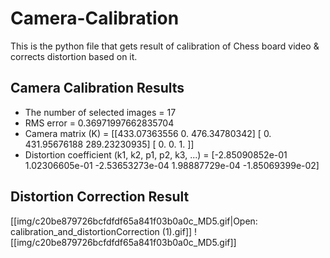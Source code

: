 # Camera-Calibration
This is the python file that gets result of calibration of Chess board video & corrects distortion based on it.

## Camera Calibration Results
* The number of selected images = 17
* RMS error = 0.36971997662835704
* Camera matrix (K) =
[[433.07363556   0.         476.34780342]
 [  0.         431.95676188 289.23230935]
 [  0.           0.           1.        ]]
* Distortion coefficient (k1, k2, p1, p2, k3, ...) = [-2.85090852e-01  1.02306605e-01 -2.53653273e-04  1.98887729e-04
 -1.85069399e-02]

## Distortion Correction Result
[[img/c20be879726bcfdfdf65a841f03b0a0c_MD5.gif|Open: calibration_and_distortionCorrection (1).gif]]
![[img/c20be879726bcfdfdf65a841f03b0a0c_MD5.gif]]
